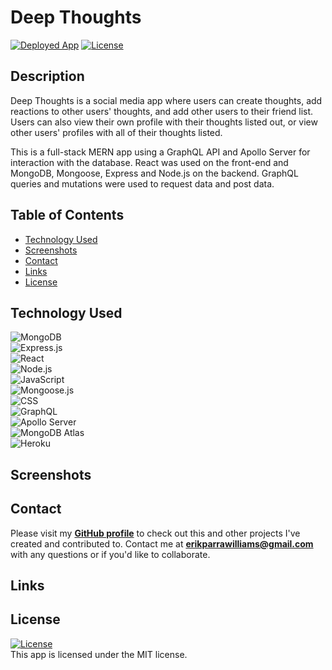 # Deep Thoughts

<a href="https://deepthoughts-tc.herokuapp.com/">![Deployed App](https://img.shields.io/badge/Deployed%20App-blue.svg)</a> <a href=./LICENSE>![License](https://img.shields.io/badge/License%3A-MIT-green.svg)</a>  

## Description
Deep Thoughts is a social media app where users can create thoughts, add reactions to other users' thoughts, and add other users to their friend list. Users can also view their own profile with their thoughts listed out, or view other users' profiles with all of their thoughts listed.

This is a full-stack MERN app using a GraphQL API and Apollo Server for interaction with the database. React was used on the front-end and MongoDB, Mongoose, Express and Node.js on the backend. GraphQL queries and mutations were used to request data and post data.

## Table of Contents
- [Technology Used](#technology-used)
- [Screenshots](#screenshots)
- [Contact](#contact)
- [Links](#links)
- [License](#license)


## Technology Used
![MongoDB](https://img.shields.io/badge/MongoDB-4EA94B?style=for-the-badge&logo=mongodb&logoColor=white)  
![Express.js](https://img.shields.io/badge/Express.js-404D59?style=for-the-badge&logo=express)  
![React](https://img.shields.io/badge/React-20232A?style=for-the-badge&logo=react&logoColor=61DAFB)  
![Node.js](https://img.shields.io/badge/Node.js-43853D?style=for-the-badge&logo=node.js&logoColor=white)  
![JavaScript](https://img.shields.io/badge/JavaScript-323330?style=for-the-badge&logo=javascript&logoColor=F7DF1E)    
![Mongoose.js](https://img.shields.io/badge/Mongoose.js-880000?style=for-the-badge)   
![CSS](https://img.shields.io/badge/CSS3-1572B6?style=for-the-badge&logo=css3&logoColor=white)  
![GraphQL](https://img.shields.io/badge/GraphQL-E4405F?style=for-the-badge&logo=graphql)  
![Apollo Server](https://img.shields.io/badge/Apollo%20Server-8B89CC?style=for-the-badge)   
![MongoDB Atlas](https://img.shields.io/badge/MongoDB%20Atlas-4EA94B?style=for-the-badge&logo=mongodb&logoColor=white)  
![Heroku](https://img.shields.io/badge/Heroku-430098?style=for-the-badge&logo=heroku&logoColor=white)  

## Screenshots

<!-- #### Homepage:

![Homepage](./client/src/assets/images/screenshot-1.png)

#### User Profile:

![User Profile](./client/src/assets/images/screenshot-2.png)

 #### Single Thought:
 
![Single Thought](./client/src/assets/images/screenshot-3.png) -->


## Contact
Please visit my **[GitHub profile](https://github.com/EPW80/)** to check out this and other projects I've created and contributed to.
Contact me at **erikparrawilliams@gmail.com** with any questions or if you'd like to collaborate.

## Links
<!-- - **[Deployed App](https://deepthoughts-tc.herokuapp.com/)**
- **[GitHub Repo](https://github.com/tchestnut85/deep-thoughts)**
- **[My Portfolio](https://tomchestnut.dev)**
- **[Connect on LinkedIn](https://www.linkedin.com/in/thomas-chestnut)** -->

## License  
<a href=./LICENSE>![License](https://img.shields.io/badge/License%3A-MIT-green.svg)</a>     
This app is licensed under the MIT license.
